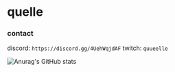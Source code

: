 # quelle

### contact

discord: `https://discord.gg/4UehWqjdAF`
twitch: `quueelle`


![Anurag's GitHub stats](https://github-readme-stats.vercel.app/api?username=quellee&show_icons=true)

